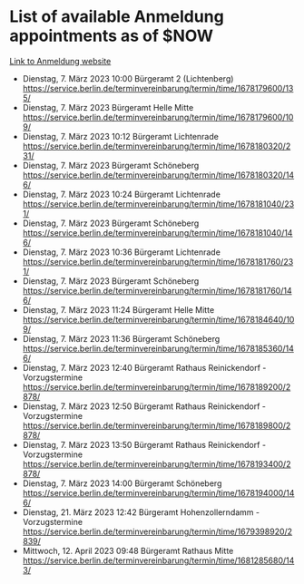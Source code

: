 # List of available Anmeldung appointments as of $NOW
[Link to Anmeldung website](https://service.berlin.de/terminvereinbarung/termin/tag.php?termin=1&anliegen[]=120686&dienstleisterlist=122210,122217,327316,122219,327312,122227,327314,122231,327346,122243,327348,122254,122252,329742,122260,329745,122262,329748,122271,327278,122273,327274,122277,327276,330436,122280,327294,122282,327290,122284,327292,122291,327270,122285,327266,122286,327264,122296,327268,150230,329760,122297,327286,122294,327284,122312,329763,122314,329775,122304,327330,122311,327334,122309,327332,317869,122281,327352,122279,329772,122283,122276,327324,122274,327326,122267,329766,122246,327318,122251,327320,122257,327322,122208,327298,122226,327300&herkunft=http%3A%2F%2Fservice.berlin.de%2Fdienstleistung%2F120686%2F)
- Dienstag, 7. März 2023 10:00 Bürgeramt 2 (Lichtenberg) https://service.berlin.de/terminvereinbarung/termin/time/1678179600/135/
- Dienstag, 7. März 2023  Bürgeramt Helle Mitte https://service.berlin.de/terminvereinbarung/termin/time/1678179600/109/
- Dienstag, 7. März 2023 10:12 Bürgeramt Lichtenrade https://service.berlin.de/terminvereinbarung/termin/time/1678180320/231/
- Dienstag, 7. März 2023  Bürgeramt Schöneberg https://service.berlin.de/terminvereinbarung/termin/time/1678180320/146/
- Dienstag, 7. März 2023 10:24 Bürgeramt Lichtenrade https://service.berlin.de/terminvereinbarung/termin/time/1678181040/231/
- Dienstag, 7. März 2023  Bürgeramt Schöneberg https://service.berlin.de/terminvereinbarung/termin/time/1678181040/146/
- Dienstag, 7. März 2023 10:36 Bürgeramt Lichtenrade https://service.berlin.de/terminvereinbarung/termin/time/1678181760/231/
- Dienstag, 7. März 2023  Bürgeramt Schöneberg https://service.berlin.de/terminvereinbarung/termin/time/1678181760/146/
- Dienstag, 7. März 2023 11:24 Bürgeramt Helle Mitte https://service.berlin.de/terminvereinbarung/termin/time/1678184640/109/
- Dienstag, 7. März 2023 11:36 Bürgeramt Schöneberg https://service.berlin.de/terminvereinbarung/termin/time/1678185360/146/
- Dienstag, 7. März 2023 12:40 Bürgeramt Rathaus Reinickendorf - Vorzugstermine https://service.berlin.de/terminvereinbarung/termin/time/1678189200/2878/
- Dienstag, 7. März 2023 12:50 Bürgeramt Rathaus Reinickendorf - Vorzugstermine https://service.berlin.de/terminvereinbarung/termin/time/1678189800/2878/
- Dienstag, 7. März 2023 13:50 Bürgeramt Rathaus Reinickendorf - Vorzugstermine https://service.berlin.de/terminvereinbarung/termin/time/1678193400/2878/
- Dienstag, 7. März 2023 14:00 Bürgeramt Schöneberg https://service.berlin.de/terminvereinbarung/termin/time/1678194000/146/
- Dienstag, 21. März 2023 12:42 Bürgeramt Hohenzollerndamm - Vorzugstermine https://service.berlin.de/terminvereinbarung/termin/time/1679398920/2839/
- Mittwoch, 12. April 2023 09:48 Bürgeramt Rathaus Mitte https://service.berlin.de/terminvereinbarung/termin/time/1681285680/143/
